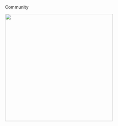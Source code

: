 Community<br/>

<a href="https://forum.dotnetdev.kr/u/comavler/summary">
    <img src="https://profile.dotnetdev-badge.kr/api/v1/badge/medium?id=comavler&theme=Dotnet" width="350"/>
</a>

<!--
**higun295/higun295** is a ✨ _special_ ✨ repository because its `README.md` (this file) appears on your GitHub profile.

Here are some ideas to get you started:

- 🔭 I’m currently working on ...
- 🌱 I’m currently learning ...
- 👯 I’m looking to collaborate on ...
- 🤔 I’m looking for help with ...
- 💬 Ask me about ...
- 📫 How to reach me: ...
- 😄 Pronouns: ...
- ⚡ Fun fact: ...
-->
